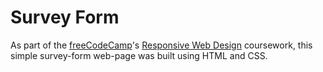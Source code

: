# Survey Form
As part of the [freeCodeCamp](https://www.freecodecamp.org/)'s [Responsive Web Design](https://www.freecodecamp.org/learn/responsive-web-design/) coursework, this simple survey-form web-page was built using HTML and CSS.
